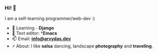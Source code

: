 ### Hi! 👋

I am a self-learning programmer/web-dev :)

- 🌱 Learning - **Django**
- 💬 Text editor:  ***Emacs**
- 📫 Email: **info@arvydas.dev**
- ⚡ About: I like **salsa** dancing, landscape **photography** and **traveling**.
